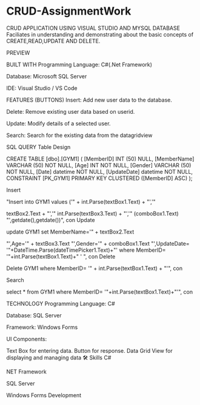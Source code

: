 # CRUD-AssignmentWork
CRUD APPLICATION USING VISUAL STUDIO AND MYSQL DATABASE
Faciliates in understanding and demonstrating about the basic concepts of CREATE,READ,UPDATE AND DELETE.

PREVIEW


BUILT WITH
Programming Language: C#(.Net Framework)

Database: Microsoft SQL Server

IDE: Visual Studio / VS Code

FEATURES (BUTTONS)
Insert: Add new user data to the database.

Delete: Remove existing user data based on userid.

Update: Modify details of a selected user.

Search: Search for the existing data from the datagridview

SQL QUERY
Table Design

CREATE TABLE [dbo].[GYM1] ( [MemberID] INT (50) NULL, [MemberName] VARCHAR (50) NOT NULL, [Age] INT NOT NULL, [Gender] VARCHAR (50) NOT NULL, [Date] datetime NOT NULL, [UpdateDate] datetime NOT NULL, CONSTRAINT [PK_GYM1] PRIMARY KEY CLUSTERED ([MemberID] ASC) );

Insert

"Insert into GYM1 values ('" + int.Parse(textBox1.Text) + "','"

textBox2.Text + "','"
int.Parse(textBox3.Text) + "','"
(comboBox1.Text)
"',getdate(),getdate())", con
Update

update GYM1 set MemberName='" + textBox2.Text

"',Age='" + textBox3.Text
"',Gender='" + comboBox1.Text
"',UpdateDate= '"+DateTime.Parse(dateTimePicker1.Text)+"' where MemberID= '"+int.Parse(textBox1.Text)+" ' ", con
Delete

Delete GYM1 where MemberID= '" + int.Parse(textBox1.Text) + "'", con

Search

select * from GYM1 where MemberID= '"+int.Parse(textBox1.Text)+"'", con

TECHNOLOGY
Programming Language: C#

Database: SQL Server

Framework: Windows Forms

UI Components:

Text Box for entering data.
Button for response.
Data Grid View for displaying and managing data
🛠 Skills
C#

NET Framework

SQL Server

Windows Forms Development
